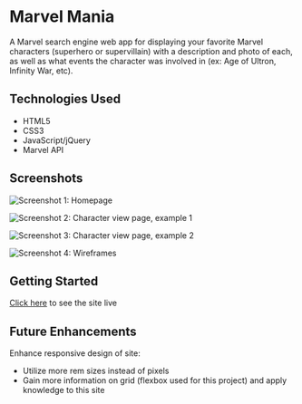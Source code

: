 # Marvel Mania
A Marvel search engine web app for displaying your favorite Marvel characters (superhero or supervillain) with a description and photo of each, as well as what events the character was involved in (ex: Age of Ultron, Infinity War, etc).

## Technologies Used
* HTML5
* CSS3
* JavaScript/jQuery
* Marvel API

## Screenshots
![Screenshot 1: Homepage](https://i.imgur.com/CfCjkeA.png)

![Screenshot 2: Character view page, example 1](https://i.imgur.com/JGFl3QY.png)

![Screenshot 3: Character view page, example 2](https://i.imgur.com/xoQ5x0r.png)

![Screenshot 4: Wireframes](https://i.imgur.com/57AxxR2.png)

## Getting Started
[Click here](https://marvel-mania.netlify.app) to see the site live

## Future Enhancements
Enhance responsive design of site:
* Utilize more rem sizes instead of pixels
* Gain more information on grid (flexbox used for this project) and apply knowledge to this site